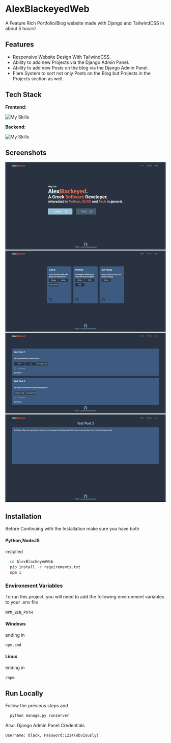 
# AlexBlackeyedWeb

A Feature Rich Portfolio/Blog website made with Django and TailwindCSS in about 5 hours!


## Features

- Responsive Website Design With TailwindCSS.
- Ability to add new Projects via the Django Admin Panel.
- Ability to add new Posts on the blog via the Django Admin Panel.
- Flare System to sort not only Posts on the Blog but Projects in the Projects section as well.


## Tech Stack

**Frontend:**

![My Skills](https://skillicons.dev/icons?i=html,tailwind)

**Backend:**

![My Skills](https://skillicons.dev/icons?i=django,python)



## Screenshots

<img src="/screenshots/main.png" width="600">
<img src="/screenshots/projects.png" width="600">
<img src="/screenshots/blog.png" width="600">
<img src="/screenshots/post.png" width="600">




## Installation

Before Continuing with the Installation make sure you have both
#### Python,NodeJS
installed

```bash
  cd AlexBlackeyedWeb
  pip install -r requirements.txt
  npm i
```

    
### Environment Variables

To run this project, you will need to add the following environment variables to your .env file

`NPM_BIN_PATH`

#### Windows

ending in
    
    npm.cmd

#### Linux

ending in
    
    /npm
    
## Run Locally

Follow the previous steps and

```bash
  python manage.py runserver
```
Also:
Django Admin Panel Credentials
    
    Username: black, Password:1234(obviously)
